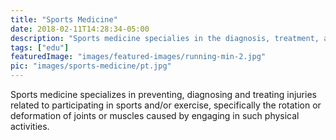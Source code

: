 ```yaml
---
title: "Sports Medicine"
date: 2018-02-11T14:28:34-05:00
description: "Sports medicine specialies in the diagnosis, treatment, and prevention of sports-related injuries"
tags: ["edu"]
featuredImage: "images/featured-images/running-min-2.jpg"
pic: "images/sports-medicine/pt.jpg"
---
```


Sports medicine specializes in preventing, diagnosing and treating injuries related to 
participating in sports and/or exercise, specifically the rotation or deformation of 
joints or muscles caused by engaging in such physical activities. 
